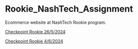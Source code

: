 # Rookie_NashTech_Assignment
Ecommerce website at NashTech Rookie program.

[Checkpoint Rookie 26/5/2024](https://drive.google.com/drive/u/0/folders/1PYdUq-3slVDmqUAbOJEEUELaSxN83kaK)

[Checkpoint Rookie 4/6/2024](https://drive.google.com/drive/u/0/folders/15JHBzpIHCpFHu48CsAdj6lvsFxkEnPSF)
